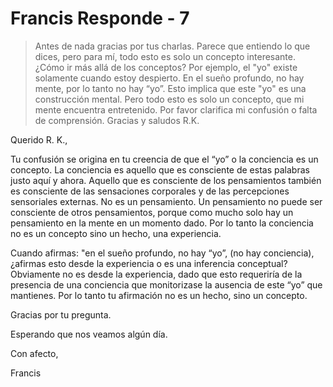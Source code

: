 # Francis Responde - 7

>Antes de nada gracias por tus charlas. Parece que entiendo lo que dices, pero para mí, todo esto es solo un concepto interesante. ¿Cómo ir más allá de los conceptos? Por ejemplo, el "yo" existe solamente cuando estoy despierto. En el sueño profundo, no hay mente, por lo tanto no hay “yo”. Esto implica que este "yo" es una construcción mental. Pero todo esto es solo un concepto, que mi mente encuentra entretenido. Por favor clarifica mi confusión o falta de comprensión. Gracias y saludos R.K.

Querido R. K.,

Tu confusión se origina en tu creencia de que el “yo” o la conciencia es un concepto. La conciencia es aquello que es consciente de estas palabras justo aquí y ahora. Aquello que es consciente de los pensamientos también es consciente de las sensaciones corporales y de las percepciones sensoriales externas. No es un pensamiento. Un pensamiento no puede ser consciente de otros pensamientos, porque como mucho solo hay un pensamiento en la mente en un momento dado. Por lo tanto la conciencia no es un concepto sino un hecho, una experiencia.

Cuando afirmas: "en el sueño profundo, no hay “yo”, (no hay conciencia), ¿afirmas esto desde la experiencia o es una inferencia conceptual? Obviamente no es desde la experiencia, dado que esto requeriría de la presencia de una conciencia que monitorizase la ausencia de este “yo” que mantienes. Por lo tanto tu afirmación no es un hecho, sino un concepto.

Gracias por tu pregunta.

Esperando que nos veamos algún día.

Con afecto,

Francis